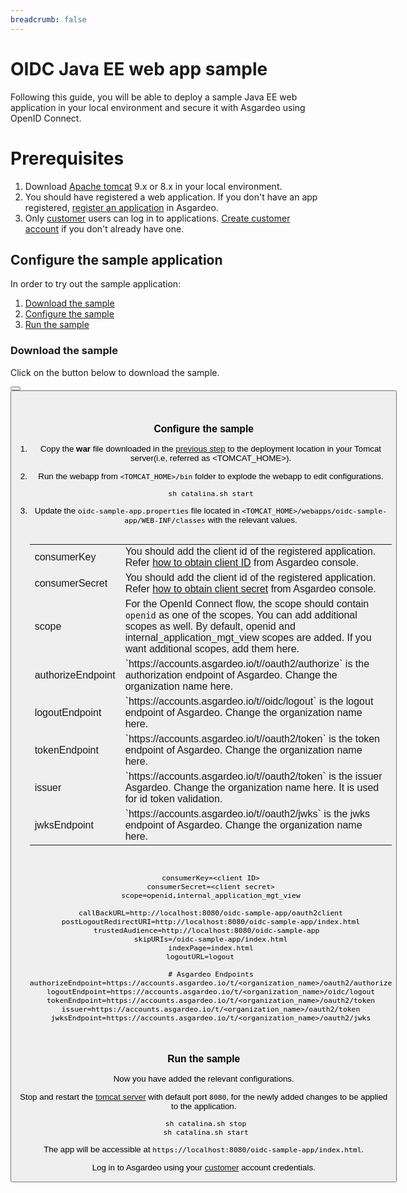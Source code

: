 ```yaml
---
breadcrumb: false
---
```


# OIDC Java EE web app sample

Following this guide, you will be able to deploy a sample Java EE web application in your local environment and secure it with Asgardeo using OpenID Connect.

# Prerequisites
1. Download [Apache tomcat](https://tomcat.apache.org/tomcat-9.0-doc/) 9.x or 8.x in your local environment.
2. You should have registered a web application. If you don't have an app registered, <a href ="/guides/applications/web-app/oidc/register-app">register an application</a> in Asgardeo.
3. Only <a href="/guides/user-management/manage-users/user-accounts/customer/">customer</a> users can log in to applications. <a href ="/guides/user-management/manage-users/user-accounts/customer/#onboard-customer-user">Create customer account</a> if you don't already have one.

## Configure the sample application
In order to try out the sample application:
1. [Download the sample](#download-the-sample)
2. [Configure the sample](#configure-the-sample)
3. [Run the sample](#run-the-sample)

### Download the sample

Click on the button below to download the sample.

<Button 
    buttonType='grey-outlined-icon'
    displayType='inline-button'
    buttonText='Download Sample'
    startIconPath='images/technologies/java-logo.svg'
    endIconPath='icons/downloadIcon.svg'
    externalLink='https://github.com/asgardeo/asgardeo-tomcat-oidc-agent/releases/latest/download/oidc-sample-app.war'
    v-bind:openInNewTab='true'
/>
<Button 
    buttonType='grey-outlined-icon'
    displayType='inline-button'
    buttonText='View source'
    endIconPath='images/technologies/github-logo.svg'
    externalLink='https://github.com/asgardeo/asgardeo-tomcat-oidc-agent/tree/master/io.asgardeo.tomcat.oidc.sample'
    v-bind:openInNewTab='true'
/>

<br>

### Configure the sample

1. Copy the **war** file downloaded in the [previous step](#download-the-sample) to the deployment location in your Tomcat server(i.e, referred as <TOMCAT_HOME>).
2. Run the webapp from `<TOMCAT_HOME>/bin` folder to explode the webapp to edit configurations. 
    ```shell script
   sh catalina.sh start
   ```
3. Update the `oidc-sample-app.properties` file located in `<TOMCAT_HOME>/webapps/oidc-sample-app/WEB-INF/classes` with the relevant values.    
     <br>
     <table>
      <tr>
          <td>consumerKey</td>
          <td>You should add the client id of the registered application. Refer <a href = "/guides/applications/web-app/oidc/configure-login/#obtain-client-id-and-client-secret">how to obtain client ID</a> from Asgardeo console.</td>
      </tr>
      <tr>
        <td>consumerSecret</td>
        <td>You should add the client id of the registered application. Refer <a href = "/guides/applications/web-app/oidc/configure-login/#obtain-client-id-and-client-secret">how to obtain client secret</a> from Asgardeo console.</td>
      </tr>
      <tr>
        <td>scope</td>
        <td>For the OpenId Connect flow, the scope should contain <code>openid</code> as one of the scopes. You can add additional scopes as well. By default,  openid and internal_application_mgt_view scopes are added. If you want additional scopes, add them here.</td>
      </tr>
      <tr>
        <td>authorizeEndpoint</td>
        <td>`https://accounts.asgardeo.io/t/<organization_name>/oauth2/authorize` is the authorization endpoint of Asgardeo. Change the organization name here.</td>
      </tr>
      <tr>
          <td>logoutEndpoint</td>
          <td>`https://accounts.asgardeo.io/t/<organization_name>/oidc/logout` is the logout endpoint of Asgardeo. Change the organization name here.</td>
      </tr>
      <tr>
          <td>tokenEndpoint</td>
          <td>`https://accounts.asgardeo.io/t/<organization_name>/oauth2/token` is the token endpoint of Asgardeo. Change the organization name here.</td>
      </tr>
      <tr>
        <td>issuer</td>
        <td>`https://accounts.asgardeo.io/t/<organization_name>/oauth2/token` is the issuer Asgardeo. Change the organization name here. It is used for id token validation.</td>
      </tr>
      <tr>
        <td>jwksEndpoint</td>
        <td>`https://accounts.asgardeo.io/t/<organization_name>/oauth2/jwks` is the jwks endpoint of Asgardeo. Change the organization name here.</td>
    </tr>
    </table>
     
     <br>
     
      ``` 
      consumerKey=<client ID>
      consumerSecret=<client secret>
      scope=openid,internal_application_mgt_view
   
      callBackURL=http://localhost:8080/oidc-sample-app/oauth2client
      postLogoutRedirectURI=http://localhost:8080/oidc-sample-app/index.html
      trustedAudience=http://localhost:8080/oidc-sample-app  
      skipURIs=/oidc-sample-app/index.html
      indexPage=index.html
      logoutURL=logout     
   
      # Asgardeo Endpoints
      authorizeEndpoint=https://accounts.asgardeo.io/t/<organization_name>/oauth2/authorize
      logoutEndpoint=https://accounts.asgardeo.io/t/<organization_name>/oidc/logout
      tokenEndpoint=https://accounts.asgardeo.io/t/<organization_name>/oauth2/token
      issuer=https://accounts.asgardeo.io/t/<organization_name>/oauth2/token
      jwksEndpoint=https://accounts.asgardeo.io/t/<organization_name>/oauth2/jwks
      ```

<br>

### Run the sample

Now you have added the relevant configurations.

Stop and restart the [tomcat server](https://tomcat.apache.org/tomcat-9.0-doc/setup.html) with default port `8080`, for the newly added changes to be applied to the application.

  ```shell script
   sh catalina.sh stop
   sh catalina.sh start
   ```

The app will be accessible at `https://localhost:8080/oidc-sample-app/index.html`.

Log in to Asgardeo using your <a href="/guides/user-management/manage-users/user-accounts/customer/">customer</a> account credentials.
